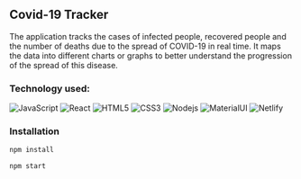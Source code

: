 ## Covid-19 Tracker 
The application tracks the cases of infected people, recovered people and the number of deaths due to the spread of COVID-19 in real time. It maps the data into different charts or graphs to better understand the progression of the spread of this disease.

### Technology used:
![JavaScript](https://img.shields.io/badge/-JavaScript-black?style=flat-square&logo=javascript)
![React](https://img.shields.io/badge/-React-black?style=flat-square&logo=react)
![HTML5](https://img.shields.io/badge/-HTML5-E34F26?style=flat-square&logo=html5&logoColor=white)
![CSS3](https://img.shields.io/badge/-CSS3-1572B6?style=flat-square&logo=css3)
![Nodejs](https://img.shields.io/badge/-Nodejs-215732?style=flat-square&logo=Node.js)
![MaterialUI](https://img.shields.io/badge/-MaterialUI-white?style=flat-square&logo=materialdesign)
![Netlify](https://img.shields.io/badge/-Netlify-105882?style=flat-square&logo=netlify)

### Installation
```sh
npm install
```

```
npm start
```

